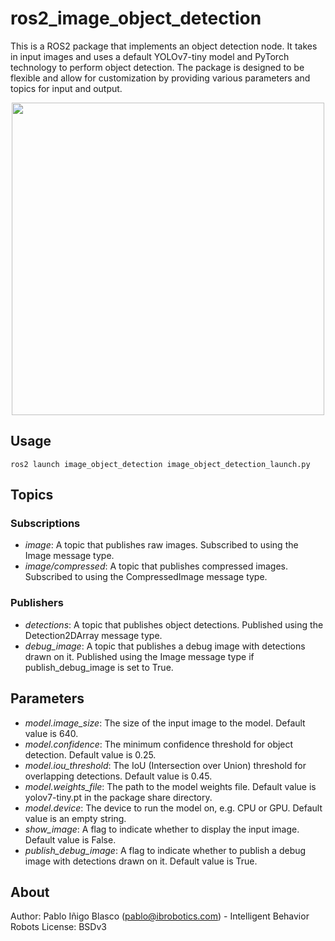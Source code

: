 # ros2_image_object_detection
This is a ROS2 package that implements an object detection node. It takes in input images and uses a default YOLOv7-tiny model and PyTorch technology to perform object detection. The package is designed to be flexible and allow for customization by providing various parameters and topics for input and output.

<p align="center">
<img src="https://user-images.githubusercontent.com/13334595/218350166-af3e5fab-1844-4aa4-92ba-a8abe5bfaaff.png" width="500" style="align-text: center">
</p>

## Usage

```
ros2 launch image_object_detection image_object_detection_launch.py
```

## Topics

### Subscriptions
* *image*: A topic that publishes raw images. Subscribed to using the Image message type.
* *image/compressed*: A topic that publishes compressed images. Subscribed to using the CompressedImage message type.

### Publishers
* *detections*: A topic that publishes object detections. Published using the Detection2DArray message type.
* *debug_image*: A topic that publishes a debug image with detections drawn on it. Published using the Image message type if publish_debug_image is set to True.

## Parameters

* *model.image_size*: The size of the input image to the model. Default value is 640.
* *model.confidence*: The minimum confidence threshold for object detection. Default value is 0.25.
* *model.iou_threshold*: The IoU (Intersection over Union) threshold for overlapping detections. Default value is 0.45.
* *model.weights_file*: The path to the model weights file. Default value is yolov7-tiny.pt in the package share directory.
* *model.device*: The device to run the model on, e.g. CPU or GPU. Default value is an empty string.
* *show_image*: A flag to indicate whether to display the input image. Default value is False.
* *publish_debug_image*: A flag to indicate whether to publish a debug image with detections drawn on it. Default value is True.

## About
Author: Pablo Iñigo Blasco (pablo@ibrobotics.com) - Intelligent Behavior Robots
License: BSDv3

